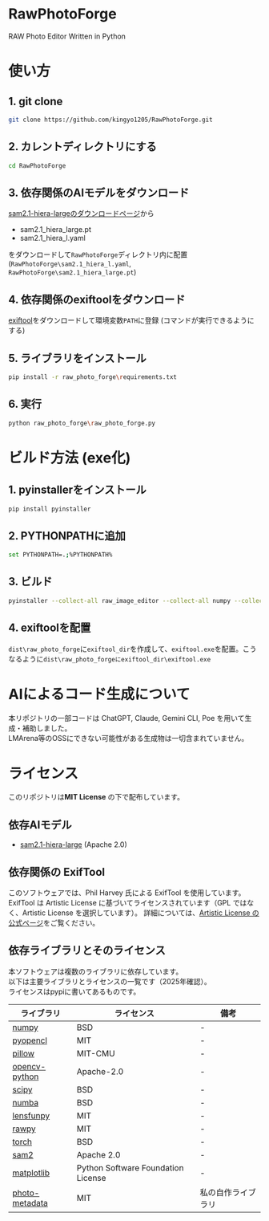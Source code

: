 # RawPhotoForge
RAW Photo Editor Written in Python


# 使い方

## 1. git clone

```bash
git clone https://github.com/kingyo1205/RawPhotoForge.git
```

## 2. カレントディレクトリにする
```bash
cd RawPhotoForge
```

## 3. 依存関係のAIモデルをダウンロード
[sam2.1-hiera-largeのダウンロードページ](https://huggingface.co/facebook/sam2.1-hiera-large/tree/main)から
- sam2.1_hiera_large.pt
- sam2.1_hiera_l.yaml

をダウンロードして`RawPhotoForge`ディレクトリ内に配置 (`RawPhotoForge\sam2.1_hiera_l.yaml`, `RawPhotoForge\sam2.1_hiera_large.pt`)

## 4. 依存関係のexiftoolをダウンロード
[exiftool](https://exiftool.org/)をダウンロードして環境変数`PATH`に登録 (コマンドが実行できるようにする)



## 5. ライブラリをインストール
```bash
pip install -r raw_photo_forge\requirements.txt
```

## 6. 実行
```bash
python raw_photo_forge\raw_photo_forge.py
```

# ビルド方法 (exe化)

## 1. pyinstallerをインストール
```bash
pip install pyinstaller
```

## 2. PYTHONPATHに追加
```bash
set PYTHONPATH=.;%PYTHONPATH%
```

## 3. ビルド
```bash
pyinstaller --collect-all raw_image_editor --collect-all numpy --collect-all pyopencl --collect-all PIL --collect-all cv2 --collect-all scipy --collect-all numba --collect-all lensfunpy --collect-all rawpy --collect-all torch --collect-all sam2 --collect-all matplotlib --collect-all photo_metadata --onedir --add-data "sam2.1_hiera_large.pt;raw_image_editor" --add-data "sam2.1_hiera_l.yaml;raw_image_editor" raw_photo_forge\raw_photo_forge.py
```

## 4. exiftoolを配置
`dist\raw_photo_forge`に`exiftool_dir`を作成して、`exiftool.exe`を配置。こうなるように`dist\raw_photo_forgeにexiftool_dir\exiftool.exe`




# AIによるコード生成について
本リポジトリの一部コードは ChatGPT, Claude, Gemini CLI, Poe を用いて生成・補助しました。  
LMArena等のOSSにできない可能性がある生成物は一切含まれていません。

 

# ライセンス
このリポジトリは**MIT License** の下で配布しています。  

## 依存AIモデル
- [sam2.1-hiera-large](https://huggingface.co/facebook/sam2.1-hiera-large/tree/main) (Apache 2.0)

## 依存関係の ExifTool
このソフトウェアでは、Phil Harvey 氏による ExifTool を使用しています。
ExifTool は Artistic License に基づいてライセンスされています（GPL ではなく、Artistic License を選択しています）。
詳細については、[Artistic License の公式ページ](https://dev.perl.org/licenses/artistic.html)をご覧ください。

## 依存ライブラリとそのライセンス

本ソフトウェアは複数のライブラリに依存しています。  
以下は主要ライブラリとライセンスの一覧です（2025年確認）。  
ライセンスはpypiに書いてあるものです。  

| ライブラリ | ライセンス | 備考 |
|------------|------------|------|
| [numpy](https://pypi.org/project/numpy/) | BSD | - |
| [pyopencl](https://pypi.org/project/pyopencl/) | MIT | - |
| [pillow](https://pypi.org/project/Pillow/) | MIT-CMU | - |
| [opencv-python](https://pypi.org/project/opencv-python/) | Apache-2.0 | - |
| [scipy](https://pypi.org/project/scipy/) | BSD | - |
| [numba](https://pypi.org/project/numba/) | BSD | - |
| [lensfunpy](https://pypi.org/project/lensfunpy/) | MIT | - |
| [rawpy](https://pypi.org/project/rawpy/) | MIT | - |
| [torch](https://pypi.org/project/torch/) | BSD | - |
| [sam2](https://pypi.org/project/sam2/) | Apache 2.0  | - |
| [matplotlib](https://pypi.org/project/matplotlib/) | Python Software Foundation License | - |
| [photo-metadata](https://pypi.org/project/photo-metadata/) | MIT | 私の自作ライブラリ |










